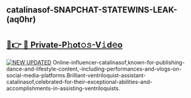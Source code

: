 ## catalinasof-SNAPCHAT-STATEWINS-LEAK-(aq0hr)


# <h2><a href="https://mediaupload.pro?-20M">🔗👉 🔴 Private-P𝚑ot𝚘𝚜-V𝚒d𝚎o</a></h2>

[![NEW UPDATED](https://i.imgur.com/0qMVB7G.gif)](https://mediaupload.pro?-20M)
Online-influencer-catalinasof,known-for-publishing-dance-and-lifestyle-content,-including-performances-and-vlogs-on-social-media-platforms.Brilliant-ventriloquist-assistant-catalinasof,celebrated-for-their-exceptional-abilities-and-accomplishments-in-assisting-ventriloquists.  